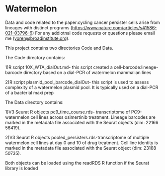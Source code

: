 # Watermelon
Data and code related to the paper:cycling cancer persister cells arise from lineages with distinct programs (https://www.nature.com/articles/s41586-021-03796-6)
For any addiotnal code requests or questions please email me (yoren@broadinstitute.org). 

This project contains two directories Code and Data.

The Code directory contains:

  1)R script 10X_WTA_dialOut.md- this script created a cell-barcode:lineage-barcode directory based on a dial-PCR of watermelon mammalian lines 
  
  2)R script plasmid_pool_barcode_dialOut- this script is used to assess complexity of a watermelon plasmid pool. It is typically used on a dial-PCR of a             bacterial maxi prep
  
The Data directory contains:

  1)V3 Seurat R objects pc9_time_course.rds- transcriptome of PC9-watermelon cell lines across osimertinib treatment. Lineage barcodes are marked in the metadata       file associated with the Seurat objects (dim: 22166 56419).
  
  2)V3 Seurat R objects pooled_persisters.rds-transcriptome of multiple watermelon cell lines at day 0 and 10 of drug treatment. Cell line identity
  is marked in the metadata file associated with the Seurat object (dim: 23168 50735).
  
  Both objects can be loaded using the readRDS R function if the Seurat library is loaded 


